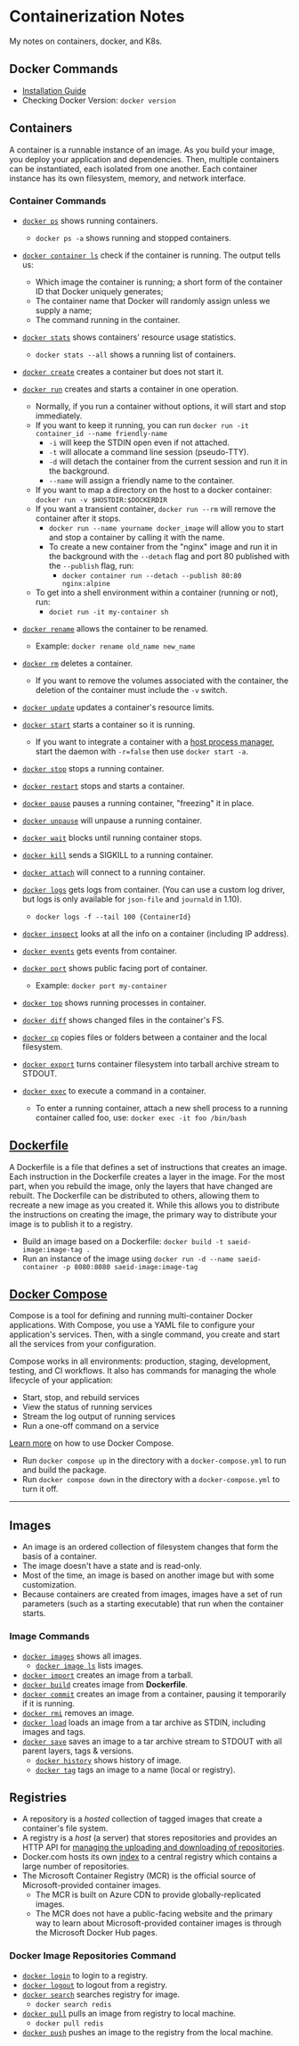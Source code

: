 # Containerization Notes
My notes on containers, docker, and K8s.

## Docker Commands
- [Installation Guide](https://docs.docker.com/engine/install/ubuntu/)
- Checking Docker Version: `docker version`

## Containers
A container is a runnable instance of an image. As you build your image, you deploy your application and dependencies. Then, multiple containers can be instantiated, each isolated from one another. Each container instance has its own filesystem, memory, and network interface.

### Container Commands
- [`docker ps`](https://docs.docker.com/engine/reference/commandline/ps) shows running containers.
   - `docker ps -a` shows running and stopped containers.
- [`docker container ls`](https://docs.docker.com/engine/reference/commandline/container_ls/) check if the container is running. The output tells us:
  - Which image the container is running; a short form of the container ID that Docker uniquely generates;
  - The container name that Docker will randomly assign unless we supply a name;
  - The command running in the container.
- [`docker stats`](https://docs.docker.com/engine/reference/commandline/stats) shows containers' resource usage statistics.
   - `docker stats --all` shows a running list of containers.
- [`docker create`](https://docs.docker.com/engine/reference/commandline/create) creates a container but does not start it.
- [`docker run`](https://docs.docker.com/engine/reference/commandline/run) creates and starts a container in one operation.
  - Normally, if you run a container without options, it will start and stop immediately.
  - If you want to keep it running, you can run `docker run -it container_id --name friendly-name`
    - `-i` will keep the STDIN open even if not attached.
    - `-t` will allocate a command line session (pseudo-TTY).
    - `-d` will detach the container from the current session and run it in the background.
    - `--name` will assign a friendly name to the container.
  - If you want to map a directory on the host to a docker container: `docker run -v $HOSTDIR:$DOCKERDIR`
  - If you want a transient container, `docker run --rm` will remove the container after it stops.
    - `docker run --name yourname docker_image` will allow you to start and stop a container by calling it with the name.
    - To create a new container from the "nginx" image and run it in the background with the `--detach` flag and port 80 published with the `--publish` flag, run:
      - `docker container run --detach --publish 80:80 nginx:alpine`
   - To get into a shell environment within a container (running or not), run:
      - `dociet run -it my-container sh`
- [`docker rename`](https://docs.docker.com/engine/reference/commandline/rename/) allows the container to be renamed.
  - Example: `docker rename old_name new_name`
- [`docker rm`](https://docs.docker.com/engine/reference/commandline/rm) deletes a container.
  - If you want to remove the volumes associated with the container, the deletion of the container must include the `-v` switch.
- [`docker update`](https://docs.docker.com/engine/reference/commandline/update/) updates a container's resource limits.
- [`docker start`](https://docs.docker.com/engine/reference/commandline/start) starts a container so it is running.
  - If you want to integrate a container with a [host process manager](https://docs.docker.com/engine/admin/host_integration/), start the daemon with `-r=false` then use `docker start -a`.
- [`docker stop`](https://docs.docker.com/engine/reference/commandline/stop) stops a running container.
- [`docker restart`](https://docs.docker.com/engine/reference/commandline/restart) stops and starts a container.
- [`docker pause`](https://docs.docker.com/engine/reference/commandline/pause/) pauses a running container, "freezing" it in place.
- [`docker unpause`](https://docs.docker.com/engine/reference/commandline/unpause/) will unpause a running container.
- [`docker wait`](https://docs.docker.com/engine/reference/commandline/wait) blocks until running container stops.
- [`docker kill`](https://docs.docker.com/engine/reference/commandline/kill) sends a SIGKILL to a running container.
- [`docker attach`](https://docs.docker.com/engine/reference/commandline/attach) will connect to a running container.
- [`docker logs`](https://docs.docker.com/engine/reference/commandline/logs) gets logs from container. (You can use a custom log driver, but logs is only available for `json-file` and `journald` in 1.10).
   - `docker logs -f --tail 100 {ContainerId}`
- [`docker inspect`](https://docs.docker.com/engine/reference/commandline/inspect) looks at all the info on a container (including IP address).
- [`docker events`](https://docs.docker.com/engine/reference/commandline/events) gets events from container.
- [`docker port`](https://docs.docker.com/engine/reference/commandline/port) shows public facing port of container.
  - Example: `docker port my-container`
- [`docker top`](https://docs.docker.com/engine/reference/commandline/top) shows running processes in container.

- [`docker diff`](https://docs.docker.com/engine/reference/commandline/diff) shows changed files in the container's FS.
- [`docker cp`](https://docs.docker.com/engine/reference/commandline/cp) copies files or folders between a container and the local filesystem.
- [`docker export`](https://docs.docker.com/engine/reference/commandline/export) turns container filesystem into tarball archive stream to STDOUT.
- [`docker exec`](https://docs.docker.com/engine/reference/commandline/exec) to execute a command in a container.
  - To enter a running container, attach a new shell process to a running container called foo, use: `docker exec -it foo /bin/bash`

## [Dockerfile](https://docs.docker.com/engine/reference/builder/)
A Dockerfile is a file that defines a set of instructions that creates an image. Each instruction in the Dockerfile creates a layer in the image. For the most part, when you rebuild the image, only the layers that have changed are rebuilt. The Dockerfile can be distributed to others, allowing them to recreate a new image as you created it. While this allows you to distribute the instructions on creating the image, the primary way to distribute your image is to publish it to a registry.

- Build an image based on a Dockerfile: `docker build -t saeid-image:image-tag .`
- Run an instance of the image using `docker run -d --name saeid-container -p 8080:8080 saeid-image:image-tag`

## [Docker Compose](https://docs.docker.com/compose/)
Compose is a tool for defining and running multi-container Docker applications. With Compose, you use a YAML file to configure your application's services. Then, with a single command, you create and start all the services from your configuration.

Compose works in all environments: production, staging, development, testing, and CI workflows. It also has commands for managing the whole lifecycle of your application:
- Start, stop, and rebuild services
- View the status of running services
- Stream the log output of running services
- Run a one-off command on a service

[Learn more](https://docs.docker.com/compose/gettingstarted/) on how to use Docker Compose.

- Run `docker compose up` in the directory with a `docker-compose.yml` to run and build the package.
- Run `docker compose down` in the directory with a `docker-compose.yml` to turn it off.

----

## Images
* An image is an ordered collection of filesystem changes that form the basis of a container.
* The image doesn't have a state and is read-only.
* Most of the time, an image is based on another image but with some customization.
* Because containers are created from images, images have a set of run parameters (such as a starting executable) that run when the container starts.

### Image Commands
- [`docker images`](https://docs.docker.com/engine/reference/commandline/images) shows all images.
    - [`docker image ls`](https://docs.docker.com/engine/reference/commandline/image_ls/) lists images.
- [`docker import`](https://docs.docker.com/engine/reference/commandline/import) creates an image from a tarball.
- [`docker build`](https://docs.docker.com/engine/reference/commandline/build) creates image from **Dockerfile**.
- [`docker commit`](https://docs.docker.com/engine/reference/commandline/commit) creates an image from a container, pausing it temporarily if it is running.
- [`docker rmi`](https://docs.docker.com/engine/reference/commandline/rmi) removes an image.
- [`docker load`](https://docs.docker.com/engine/reference/commandline/load) loads an image from a tar archive as STDIN, including images and tags.
- [`docker save`](https://docs.docker.com/engine/reference/commandline/save) saves an image to a tar archive stream to STDOUT with all parent layers, tags & versions.
    - [`docker history`](https://docs.docker.com/engine/reference/commandline/history) shows history of image.
    - [`docker tag`](https://docs.docker.com/engine/reference/commandline/tag) tags an image to a name (local or registry).

## Registries
* A repository is a *hosted* collection of tagged images that create a container's file system. 
* A registry is a *host* (a server) that stores repositories and provides an HTTP API for [managing the uploading and downloading of repositories](https://docs.docker.com/engine/tutorials/dockerrepos/).
* Docker.com hosts its own [index](https://hub.docker.com/) to a central registry which contains a large number of repositories.
* The Microsoft Container Registry (MCR) is the official source of Microsoft-provided container images.
    * The MCR is built on Azure CDN to provide globally-replicated images.
    * The MCR does not have a public-facing website and the primary way to learn about Microsoft-provided container images is through the Microsoft Docker Hub pages.

### Docker Image Repositories Command
- [`docker login`](https://docs.docker.com/engine/reference/commandline/login) to login to a registry.
- [`docker logout`](https://docs.docker.com/engine/reference/commandline/logout) to logout from a registry.
- [`docker search`](https://docs.docker.com/engine/reference/commandline/search) searches registry for image.
   - `docker search redis` 
- [`docker pull`](https://docs.docker.com/engine/reference/commandline/pull) pulls an image from registry to local machine.
   - `docker pull redis`
- [`docker push`](https://docs.docker.com/engine/reference/commandline/push) pushes an image to the registry from the local machine.